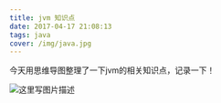 ```yaml
---
title: jvm 知识点
date: 2017-04-17 21:08:13
tags: java
cover: /img/java.jpg
---
```



今天用思维导图整理了一下jvm的相关知识点，记录一下！


![这里写图片描述](http://img.blog.csdn.net/20170417222731805?watermark/2/text/aHR0cDovL2Jsb2cuY3Nkbi5uZXQvdTAxMzMxMDAyNQ==/font/5a6L5L2T/fontsize/400/fill/I0JBQkFCMA==/dissolve/70/gravity/SouthEast)
